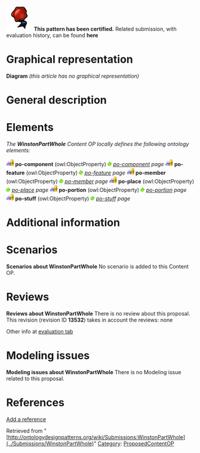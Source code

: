 [![](../images/thumb/b/b5/Certified.png/70px-Certified.png)](../Image/Certified.png "Certified.png") __This pattern has been certified.__
Related submission, with evaluation history, can be found __here__





#  Graphical representation


__Diagram__
_(this article has no graphical representation)_



#  General description


  




#  Elements


_The __WinstonPartWhole__ Content OP locally defines the following ontology elements:_



[![ObjectProperty](../images/thumb/c/c3/ObjectProperty.gif/20px-ObjectProperty.gif)](../Image/ObjectProperty.gif "ObjectProperty") __po-component__ (owl:ObjectProperty) 
 [![](../images/thumb/8/87/ArrowRight.gif/11px-ArrowRight.gif)](../Image/ArrowRight.gif "ArrowRight.gif") _[po-component](../Submissions/WinstonPartWhole/po-component "Submissions:WinstonPartWhole/po-component") page_
[![ObjectProperty](../images/thumb/c/c3/ObjectProperty.gif/20px-ObjectProperty.gif)](../Image/ObjectProperty.gif "ObjectProperty") __po-feature__ (owl:ObjectProperty) 
 [![](../images/thumb/8/87/ArrowRight.gif/11px-ArrowRight.gif)](../Image/ArrowRight.gif "ArrowRight.gif") _[po-feature](../Submissions/WinstonPartWhole/po-feature "Submissions:WinstonPartWhole/po-feature") page_
[![ObjectProperty](../images/thumb/c/c3/ObjectProperty.gif/20px-ObjectProperty.gif)](../Image/ObjectProperty.gif "ObjectProperty") __po-member__ (owl:ObjectProperty) 
 [![](../images/thumb/8/87/ArrowRight.gif/11px-ArrowRight.gif)](../Image/ArrowRight.gif "ArrowRight.gif") _[po-member](../Submissions/WinstonPartWhole/po-member "Submissions:WinstonPartWhole/po-member") page_
[![ObjectProperty](../images/thumb/c/c3/ObjectProperty.gif/20px-ObjectProperty.gif)](../Image/ObjectProperty.gif "ObjectProperty") __po-place__ (owl:ObjectProperty) 
 [![](../images/thumb/8/87/ArrowRight.gif/11px-ArrowRight.gif)](../Image/ArrowRight.gif "ArrowRight.gif") _[po-place](../Submissions/WinstonPartWhole/po-place "Submissions:WinstonPartWhole/po-place") page_
[![ObjectProperty](../images/thumb/c/c3/ObjectProperty.gif/20px-ObjectProperty.gif)](../Image/ObjectProperty.gif "ObjectProperty") __po-portion__ (owl:ObjectProperty) 
 [![](../images/thumb/8/87/ArrowRight.gif/11px-ArrowRight.gif)](../Image/ArrowRight.gif "ArrowRight.gif") _[po-portion](../Submissions/WinstonPartWhole/po-portion "Submissions:WinstonPartWhole/po-portion") page_
[![ObjectProperty](../images/thumb/c/c3/ObjectProperty.gif/20px-ObjectProperty.gif)](../Image/ObjectProperty.gif "ObjectProperty") __po-stuff__ (owl:ObjectProperty) 
 [![](../images/thumb/8/87/ArrowRight.gif/11px-ArrowRight.gif)](../Image/ArrowRight.gif "ArrowRight.gif") _[po-stuff](../Submissions/WinstonPartWhole/po-stuff "Submissions:WinstonPartWhole/po-stuff") page_
#  Additional information


#  Scenarios



__Scenarios about WinstonPartWhole__
No scenario is added to this Content OP.




#  Reviews



__Reviews about WinstonPartWhole__
There is no review about this proposal.
This revision (revision ID __13532__) takes in account the reviews: none


Other info at [evaluation tab](http://ontologydesignpatterns.org/wiki/index.php?title=Submissions:WinstonPartWhole&action=evaluation "http://ontologydesignpatterns.org/wiki/index.php?title=Submissions:WinstonPartWhole&action=evaluation")




#  Modeling issues



__Modeling issues about WinstonPartWhole__
There is no Modeling issue related to this proposal.




#  References


[Add a reference](index.php@title=Odp%253AAdd_reference&subject=../Submissions/WinstonPartWhole "http://ontologydesignpatterns.org/wiki/index.php?title=Odp:Add_reference&subject=Submissions%3AWinstonPartWhole")


  






Retrieved from "[http://ontologydesignpatterns.org/wiki/Submissions:WinstonPartWhole](../Submissions/WinstonPartWhole)"
 [Category](http://ontologydesignpatterns.org/wiki/Special:Categories "Special:Categories"): [ProposedContentOP](../Category/ProposedContentOP "Category:ProposedContentOP")
